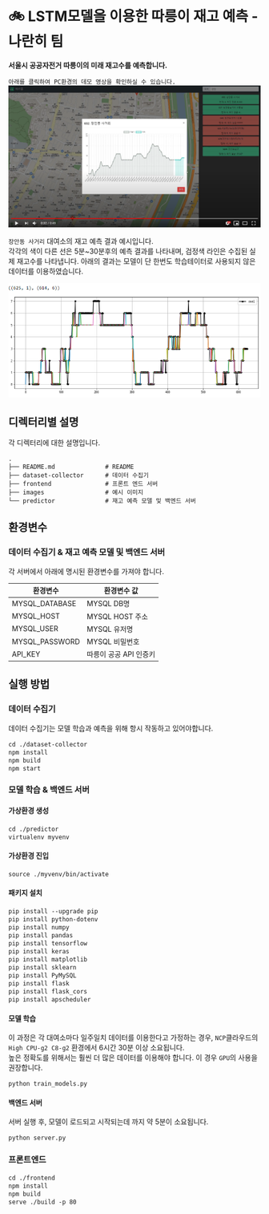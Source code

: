 # 🚲 LSTM모델을 이용한 따릉이 재고 예측 - 나란히 팀

**서울시 공공자전거 따릉이의 미래 재고수를 예측합니다.**   

`아래를 클릭하여 PC환경의 데모 영상을 확인하실 수 있습니다.`
[![Watch the video](/images/youtube_img.png)](https://youtu.be/6uYB1pHMwKI)

`장안동 사거리` 대여소의 재고 예측 결과 예시입니다.   
각각의 색이 다른 선은 5분~30분후의 예측 결과를 나타내며, 검정색 라인은 수집된 실제 재고수를 나타냅니다.
아래의 결과는 모델이 단 한번도 학습테이터로 사용되지 않은 데이터를 이용하였습니다.

![example1](/images/result.png)
## 디렉터리별 설명
각 디렉터리에 대한 설명입니다.

```
.
├── README.md              # README
├── dataset-collector      # 데이터 수집기
├── frontend               # 프론트 엔드 서버
├── images                 # 예시 이미지
└── predictor              # 재고 예측 모델 및 백엔드 서버
```

## 환경변수

### 데이터 수집기 & 재고 예측 모델 및 백엔드 서버
각 서버에서 아래에 명시된 환경변수를 가져야 합니다.

|    환경변수     | 환경변수 값 |
|----------------|------------|
| MYSQL_DATABASE | MYSQL DB명 |
| MYSQL_HOST     | MYSQL HOST 주소 |
| MYSQL_USER     | MYSQL 유저명 |
| MYSQL_PASSWORD | MYSQL 비밀번호 |
| API_KEY        | 따릉이 공공 API 인증키 |

## 실행 방법
### 데이터 수집기
데이터 수집기는 모델 학습과 예측을 위해 항시 작동하고 있어야합니다.
``` console
cd ./dataset-collector
npm install
npm build
npm start
```

### 모델 학습 & 백엔드 서버
#### 가상환경 생성
``` console
cd ./predictor
virtualenv myvenv
```

#### 가상환경 진입
``` console
source ./myvenv/bin/activate
```

#### 패키지 설치
``` console
pip install --upgrade pip
pip install python-dotenv
pip install numpy
pip install pandas
pip install tensorflow
pip install keras
pip install matplotlib
pip install sklearn
pip install PyMySQL
pip install flask
pip install flask_cors
pip install apscheduler
```

#### 모델 학습
이 과정은 각 대여소마다 일주일치 데이터를 이용한다고 가정하는 경우, `NCP`클라우드의 `High CPU-g2 C8-g2` 환경에서 6시간 30분 이상 소요됩니다.   
높은 정확도를 위해서는 훨씬 더 많은 데이터를 이용해야 합니다. 이 경우 `GPU`의 사용을 권장합니다.
``` console
python train_models.py
```

#### 백엔드 서버
서버 실행 후, 모델이 로드되고 시작되는데 까지 약 5분이 소요됩니다.
``` console
python server.py
```

### 프론트엔드
``` console
cd ./frontend
npm install
npm build
serve ./build -p 80
```
